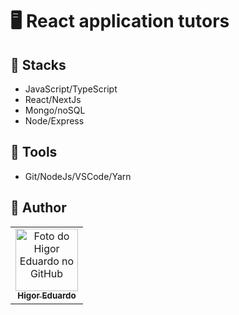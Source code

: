 # :desktop_computer: React application tutors

## :briefcase: Stacks

- JavaScript/TypeScript
- React/NextJs
- Mongo/noSQL
- Node/Express

## :hammer: Tools

- Git/NodeJs/VSCode/Yarn

## :unicorn: Author

<table>
  <tr>
    <td align="center">
      <a href="https://github.com/higoreduardomkt">
        <img src="https://avatars.githubusercontent.com/u/143273277?u=bf519cbf613da3ddab8cffa2fd9b2f428659d34e&v=4" width="100px;" alt="Foto do Higor Eduardo no GitHub"/><br>
        <sub>
          <b>Higor Eduardo</b>
        </sub>
      </a>
    </td>
  </tr>
</table>